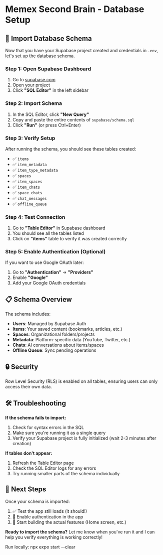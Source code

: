 # Memex Second Brain - Database Setup

## 🚀 Import Database Schema

Now that you have your Supabase project created and credentials in `.env`, let's set up the database schema.

### Step 1: Open Supabase Dashboard

1. Go to [supabase.com](https://supabase.com)
2. Open your project
3. Click **"SQL Editor"** in the left sidebar

### Step 2: Import Schema

1. In the SQL Editor, click **"New Query"**
2. Copy and paste the entire contents of `supabase/schema.sql`
3. Click **"Run"** (or press Ctrl+Enter)

### Step 3: Verify Setup

After running the schema, you should see these tables created:
- ✅ `items`
- ✅ `item_metadata`
- ✅ `item_type_metadata`
- ✅ `spaces`
- ✅ `item_spaces`
- ✅ `item_chats`
- ✅ `space_chats`
- ✅ `chat_messages`
- ✅ `offline_queue`

### Step 4: Test Connection

1. Go to **"Table Editor"** in Supabase dashboard
2. You should see all the tables listed
3. Click on **"items"** table to verify it was created correctly

### Step 5: Enable Authentication (Optional)

If you want to use Google OAuth later:

1. Go to **"Authentication"** → **"Providers"**
2. Enable **"Google"**
3. Add your Google OAuth credentials

## 📋 Schema Overview

The schema includes:

- **Users**: Managed by Supabase Auth
- **Items**: Your saved content (bookmarks, articles, etc.)
- **Spaces**: Organizational folders/projects
- **Metadata**: Platform-specific data (YouTube, Twitter, etc.)
- **Chats**: AI conversations about items/spaces
- **Offline Queue**: Sync pending operations

## 🔒 Security

Row Level Security (RLS) is enabled on all tables, ensuring users can only access their own data.

## 🛠️ Troubleshooting

**If the schema fails to import:**
1. Check for syntax errors in the SQL
2. Make sure you're running it as a single query
3. Verify your Supabase project is fully initialized (wait 2-3 minutes after creation)

**If tables don't appear:**
1. Refresh the Table Editor page
2. Check the SQL Editor logs for any errors
3. Try running smaller parts of the schema individually

## 🎯 Next Steps

Once your schema is imported:
1. ✅ Test the app still loads (it should!)
2. 🔄 Enable authentication in the app
3. 📱 Start building the actual features (Home screen, etc.)

**Ready to import the schema?** Let me know when you've run it and I can help you verify everything is working correctly!


Run locally:
npx expo start --clear